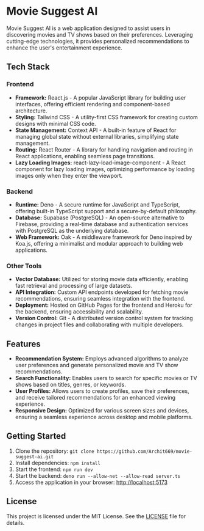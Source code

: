 # Movie Suggest AI

Movie Suggest AI is a web application designed to assist users in discovering movies and TV shows based on their preferences. Leveraging cutting-edge technologies, it provides personalized recommendations to enhance the user's entertainment experience.

## Tech Stack

### Frontend
- **Framework:** React.js - A popular JavaScript library for building user interfaces, offering efficient rendering and component-based architecture.
- **Styling:** Tailwind CSS - A utility-first CSS framework for creating custom designs with minimal CSS code.
- **State Management:** Context API - A built-in feature of React for managing global state without external libraries, simplifying state management.
- **Routing:** React Router - A library for handling navigation and routing in React applications, enabling seamless page transitions.
- **Lazy Loading Images:** react-lazy-load-image-component - A React component for lazy loading images, optimizing performance by loading images only when they enter the viewport.

### Backend
- **Runtime:** Deno - A secure runtime for JavaScript and TypeScript, offering built-in TypeScript support and a secure-by-default philosophy.
- **Database:** Supabase (PostgreSQL) - An open-source alternative to Firebase, providing a real-time database and authentication services with PostgreSQL as the underlying database.
- **Web Framework:** Oak - A middleware framework for Deno inspired by Koa.js, offering a minimalist and modular approach to building web applications.

### Other Tools
- **Vector Database:** Utilized for storing movie data efficiently, enabling fast retrieval and processing of large datasets.
- **API Integration:** Custom API endpoints developed for fetching movie recommendations, ensuring seamless integration with the frontend.
- **Deployment:** Hosted on GitHub Pages for the frontend and Heroku for the backend, ensuring accessibility and scalability.
- **Version Control:** Git - A distributed version control system for tracking changes in project files and collaborating with multiple developers.

## Features
- **Recommendation System:** Employs advanced algorithms to analyze user preferences and generate personalized movie and TV show recommendations.
- **Search Functionality:** Enables users to search for specific movies or TV shows based on titles, genres, or keywords.
- **User Profiles:** Allows users to create profiles, save their preferences, and receive tailored recommendations for an enhanced viewing experience.
- **Responsive Design:** Optimized for various screen sizes and devices, ensuring a seamless experience across desktop and mobile platforms.

## Getting Started
1. Clone the repository: `git clone https://github.com/Archit669/movie-suggest-ai.git`
2. Install dependencies: `npm install`
3. Start the frontend: `npm run dev`
4. Start the backend: `deno run --allow-net --allow-read server.ts`
5. Access the application in your browser: [http://localhost:5173](http://localhost:5173)

## License
This project is licensed under the MIT License. See the [LICENSE](LICENSE) file for details.
